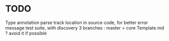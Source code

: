 # TODO

Type annotation
parse
track location in source code, for better error message
test suite, with discovery
3 branches : master = core
Template.md ? avoid it if possible
